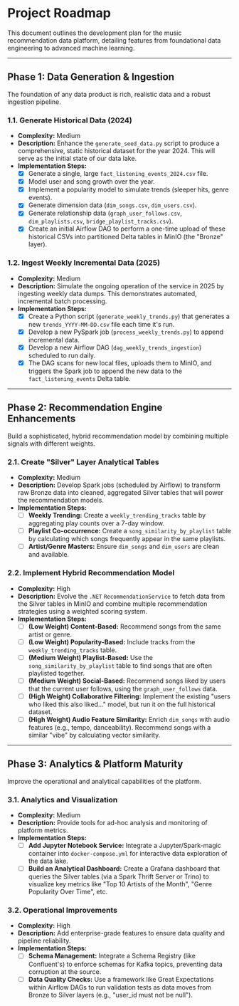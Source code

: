 # Project Roadmap

This document outlines the development plan for the music recommendation data platform, detailing features from foundational data engineering to advanced machine learning.

---

## Phase 1: Data Generation & Ingestion

The foundation of any data product is rich, realistic data and a robust ingestion pipeline.

### 1.1. Generate Historical Data (2024)
-   **Complexity:** Medium
-   **Description:** Enhance the `generate_seed_data.py` script to produce a comprehensive, static historical dataset for the year 2024. This will serve as the initial state of our data lake.
-   **Implementation Steps:**
    -   [x] Generate a single, large `fact_listening_events_2024.csv` file.
    -   [x] Model user and song growth over the year.
    -   [x] Implement a popularity model to simulate trends (sleeper hits, genre events).
    -   [x] Generate dimension data (`dim_songs.csv`, `dim_users.csv`).
    -   [x] Generate relationship data (`graph_user_follows.csv`, `dim_playlists.csv`, `bridge_playlist_tracks.csv`).
    -   [x] Create an initial Airflow DAG to perform a one-time upload of these historical CSVs into partitioned Delta tables in MinIO (the "Bronze" layer).

### 1.2. Ingest Weekly Incremental Data (2025)
-   **Complexity:** Medium
-   **Description:** Simulate the ongoing operation of the service in 2025 by ingesting weekly data dumps. This demonstrates automated, incremental batch processing.
-   **Implementation Steps:**
    -   [x] Create a Python script (`generate_weekly_trends.py`) that generates a new `trends_YYYY-MM-DD.csv` file each time it's run.
    -   [x] Develop a new PySpark job (`process_weekly_trends.py`) to append incremental data.
    -   [x] Develop a new Airflow DAG (`dag_weekly_trends_ingestion`) scheduled to run daily.
    -   [x] The DAG scans for new local files, uploads them to MinIO, and triggers the Spark job to append the new data to the `fact_listening_events` Delta table.

---

## Phase 2: Recommendation Engine Enhancements

Build a sophisticated, hybrid recommendation model by combining multiple signals with different weights.

### 2.1. Create "Silver" Layer Analytical Tables
-   **Complexity:** Medium
-   **Description:** Develop Spark jobs (scheduled by Airflow) to transform raw Bronze data into cleaned, aggregated Silver tables that will power the recommendation models.
-   **Implementation Steps:**
    -   [ ] **Weekly Trending:** Create a `weekly_trending_tracks` table by aggregating play counts over a 7-day window.
    -   [ ] **Playlist Co-occurrence:** Create a `song_similarity_by_playlist` table by calculating which songs frequently appear in the same playlists.
    -   [ ] **Artist/Genre Masters:** Ensure `dim_songs` and `dim_users` are clean and available.

### 2.2. Implement Hybrid Recommendation Model
-   **Complexity:** High
-   **Description:** Evolve the `.NET` `RecommendationService` to fetch data from the Silver tables in MinIO and combine multiple recommendation strategies using a weighted scoring system.
-   **Implementation Steps:**
    -   [ ] **(Low Weight) Content-Based:** Recommend songs from the same artist or genre.
    -   [ ] **(Low Weight) Popularity-Based:** Include tracks from the `weekly_trending_tracks` table.
    -   [ ] **(Medium Weight) Playlist-Based:** Use the `song_similarity_by_playlist` table to find songs that are often playlisted together.
    -   [ ] **(Medium Weight) Social-Based:** Recommend songs liked by users that the current user follows, using the `graph_user_follows` data.
    -   [ ] **(High Weight) Collaborative Filtering:** Implement the existing "users who liked this also liked..." model, but run it on the full historical dataset.
    -   [ ] **(High Weight) Audio Feature Similarity:** Enrich `dim_songs` with audio features (e.g., tempo, danceability). Recommend songs with a similar "vibe" by calculating vector similarity.

---

## Phase 3: Analytics & Platform Maturity

Improve the operational and analytical capabilities of the platform.

### 3.1. Analytics and Visualization
-   **Complexity:** Medium
-   **Description:** Provide tools for ad-hoc analysis and monitoring of platform metrics.
-   **Implementation Steps:**
    -   [ ] **Add Jupyter Notebook Service:** Integrate a Jupyter/Spark-magic container into `docker-compose.yml` for interactive data exploration of the data lake.
    -   [ ] **Build an Analytical Dashboard:** Create a Grafana dashboard that queries the Silver tables (via a Spark Thrift Server or Trino) to visualize key metrics like "Top 10 Artists of the Month", "Genre Popularity Over Time", etc.

### 3.2. Operational Improvements
-   **Complexity:** High
-   **Description:** Add enterprise-grade features to ensure data quality and pipeline reliability.
-   **Implementation Steps:**
    -   [ ] **Schema Management:** Integrate a Schema Registry (like Confluent's) to enforce schemas for Kafka topics, preventing data corruption at the source.
    -   [ ] **Data Quality Checks:** Use a framework like Great Expectations within Airflow DAGs to run validation tests as data moves from Bronze to Silver layers (e.g., "user_id must not be null").
